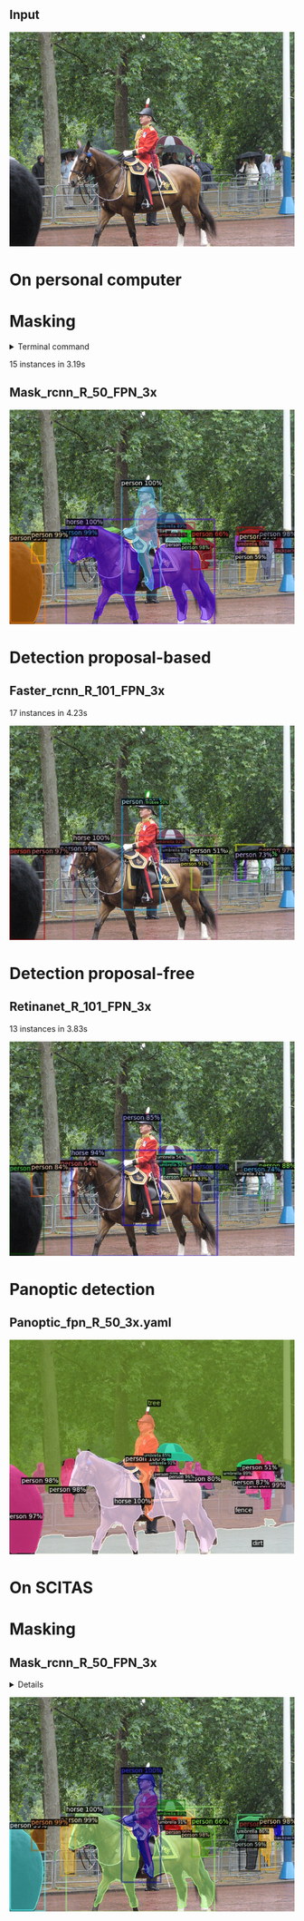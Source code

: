 ## Input
![](images/input.jpg)

# On personal computer

# Masking

<details close>
<summary>Terminal command</summary>

```
python demo.py --config-file ../configs/COCO-InstanceSegmentation/mask_rcnn_R_50_FPN_3x.yaml --input ../../input.jpg --output output.jpg --opts MODEL.DEVICE cpu MODEL.WEIGHTS detectron2://COCO-InstanceSegmentation/mask_rcnn_R_50_FPN_3x/137849600/model_final_f10217.pkl
```
</details>

15 instances in 3.19s

## Mask_rcnn_R_50_FPN_3x

![](images/output_mask_rcnn_R_50_FPN_3x.jpg)

# Detection proposal-based

## Faster_rcnn_R_101_FPN_3x

17 instances in 4.23s

![](images/output_faster_rcnn_R_101_FPN_3x.jpg)

# Detection proposal-free

## Retinanet_R_101_FPN_3x

13 instances in 3.83s

![](images/output_retinanet_R_101_FPN_3x.jpg)

# Panoptic detection

## Panoptic_fpn_R_50_3x.yaml

![](images/output_panoptic_fpn_R_50_3x.jpg)

# On SCITAS

# Masking

## Mask_rcnn_R_50_FPN_3x

<details close>
<summary>Details</summary>
detected 15 instances in 0.65s

```
#SBATCH --time=0:10:0
#SBATCH --qos=gpu_free
#SBATCH --gres=gpu:1
#SBATCH --partition=gpu
```
</details>

![](images/output_S_mask_rcnn_R_50_FPN_3x.jpg)